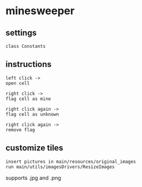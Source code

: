 # minesweeper



## settings

    class Constants
    
## instructions

    left click ->  
    open cell
   
    right click ->
    flag cell as mine
  
    right click again ->
    flag cell as unknown
  
    right click again ->
    remove flag

## customize tiles
    insert pictures in main/resources/original_images
    run main/utils/imagesDrivers/ResizeImages
  
   supports .jpg and .png
